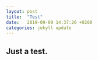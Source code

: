 ```yaml
---
layout: post
title:  "Test"
date:   2019-09-09 14:37:26 +0200
categories: jekyll update
---
```

## Just a test.
